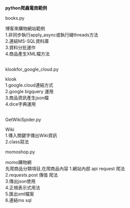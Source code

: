 <b>python爬蟲電商範例</b>
<p>books.py</p>
博客來購物網站範例<br>
1.非同步執行apply_async或執行緒threads方法<br>
2.連結MS-SQL資料庫<br>
3.資料分批運作<br>
4.商品產生XML檔方法<br>
<br>
<p>klookfor_google_cloud.py</p>
klook<br>
1.google.cloud連結方式<br>
2.google bigquery 運用<br>
3.商品資訊產生json檔<br>
4.dice字典運用<br>
<br>
<p>GetWikiSpider.py</p>
Wiki<br>
1.傳入關鍵字傳出Wiki資訊<br>
2.class寫法<br>

<p>momoshop.py</p>
momo購物網<br>
先爬商品分類項目,在爬商品內容
1.網站內部 api request 爬法<br>
2.requests.post 傳值 爬法<br>
3.傳出json使用<br>
4.正規表示式用法<br>
5.匯出xml檔案<br>
6.連結ms sql<br>

